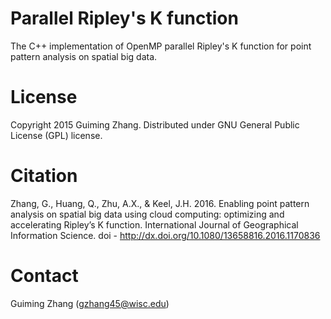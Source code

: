 # Parallel Ripley's K function
The C++ implementation of OpenMP parallel Ripley's K function for point pattern analysis on spatial big data.

# License
Copyright 2015 Guiming Zhang. Distributed under GNU General Public License (GPL) license.

# Citation
Zhang, G., Huang, Q., Zhu, A.X., & Keel, J.H. 2016. Enabling point pattern analysis on spatial big data using cloud computing: optimizing and accelerating Ripley’s K function. International Journal of Geographical Information Science. doi - http://dx.doi.org/10.1080/13658816.2016.1170836

# Contact
Guiming Zhang (gzhang45@wisc.edu)

